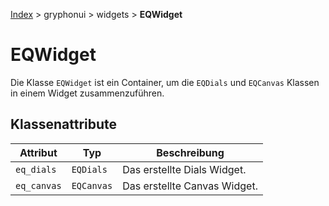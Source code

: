 [Index](../../../index.md) > gryphonui > widgets > **EQWidget**

# EQWidget
Die Klasse `EQWidget` ist ein Container, um die `EQDials` und `EQCanvas` Klassen in einem Widget zusammenzuführen.

## Klassenattribute

| Attribut | Typ | Beschreibung |
| ------ | ------ | ------ |
| `eq_dials` | `EQDials` | Das erstellte Dials Widget. | 
| `eq_canvas` | `EQCanvas` | Das erstellte Canvas Widget. | 

